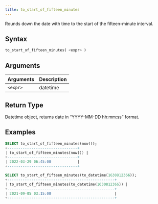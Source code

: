 ```yaml
---
title: to_start_of_fifteen_minutes
---
```


Rounds down the date with time to the start of the fifteen-minute interval.
## Syntax

```sql
to_start_of_fifteen_minutes( <expr> )
```

## Arguments

| Arguments   | Description |
| ----------- | ----------- |
| `<expr>` | datetime |

## Return Type

Datetime object, returns date in “YYYY-MM-DD hh:mm:ss” format.

## Examples

```sql
SELECT to_start_of_fifteen_minutes(now());
+--------------------------------+
| to_start_of_fifteen_minutes(now()) |
+--------------------------------+
| 2022-03-29 06:45:00            |
+--------------------------------+

SELECT to_start_of_fifteen_minutes(to_datetime(1630812366));
+-------------------------------------------------+
| to_start_of_fifteen_minutes(to_datetime(1630812366)) |
+-------------------------------------------------+
| 2021-09-05 03:15:00                             |
+-------------------------------------------------+
```
